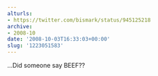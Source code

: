 ```yaml
---
alturls:
- https://twitter.com/bismark/status/945125218
archive:
- 2008-10
date: '2008-10-03T16:33:03+00:00'
slug: '1223051583'
---
```


...Did someone say BEEF??

